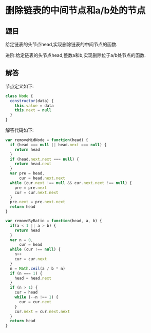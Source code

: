 # 删除链表的中间节点和a/b处的节点

## 题目

给定链表的头节点head,实现删除链表的中间节点的函数.

进阶:给定链表的头节点head,整数a和b,实现删除位于a/b处节点的函数.

## 解答

节点定义如下:

```js
class Node {
  constructor(data) {
    this.value = data
    this.next = null
  }
}
```

解答代码如下:

```js
var removeMidNode = function(head) {
  if (head === null || head.next === null) {
    return head
  }
  if (head.next.next === null) {
    return head.next
  }
  var pre = head,
      cur = head.next.next
  while (cur.next !== null && cur.next.next !== null) {
    pre = pre.next
    cur = cur.next.next
  }
  pre.next = pre.next.next
  return head
}

var removeByRatio = function(head, a, b) {
  if(a < 1 || a > b) {
    return head
  }
  var n = 0,
      cur = head
  while (cur !== null) {
    n++
    cur = cur.next
  }
  n = Math.ceil(a / b * n)
  if (n === 1) {
    head = head.next
  }
  if (n > 1) {
    cur = head
    while (--n !== 1) {
      cur = cur.next
    }
    cur.next = cur.next.next
  }
  return head
}
```
